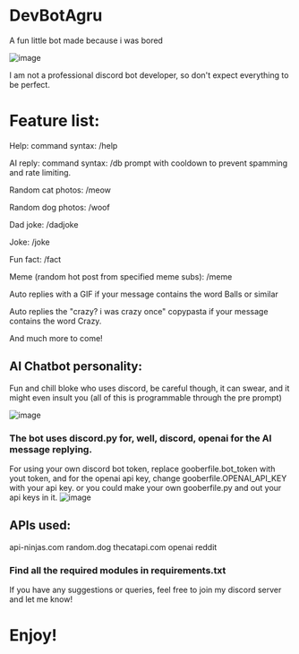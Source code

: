 # DevBotAgru
A fun little bot made because i was bored

![image](https://cdn.discordapp.com/attachments/1075409550401884303/1143054649994260551/image.png)

I am not a professional discord bot developer, so don't expect everything to be perfect.

# Feature list:

Help: command syntax: /help

AI reply: command syntax: /db prompt
with cooldown to prevent spamming and rate limiting.

Random cat photos: /meow

Random dog photos: /woof

Dad joke: /dadjoke

Joke: /joke

Fun fact: /fact

Meme (random hot post from specified meme subs): /meme

Auto replies with a GIF if your message contains the word Balls or similar

Auto replies the "crazy? i was crazy once" copypasta if your message contains the word Crazy.

And much more to come!

## AI Chatbot personality:
Fun and chill bloke who uses discord, be careful though, it can swear, and it might even insult you (all of this is programmable through the pre prompt)

![image](https://cdn.discordapp.com/attachments/1075409550401884303/1143054909651046410/image.png)

### The bot uses discord.py for, well, discord, openai for the AI message replying.

For using your own discord bot token, replace gooberfile.bot_token with yout token, and for the openai api key, change gooberfile.OPENAI_API_KEY with your api key.
or you could make your own gooberfile.py and out your api keys in it.
![image](https://github.com/DevBoiAgru/DebtBoiArgue/assets/79085233/c105afa2-e811-476a-96fa-1d0afa95a7f6)

## APIs used:
api-ninjas.com
random.dog
thecatapi.com
openai
reddit

### Find all the required modules in requirements.txt


If you have any suggestions or queries, feel free to join my discord server and let me know! 

# Enjoy!

